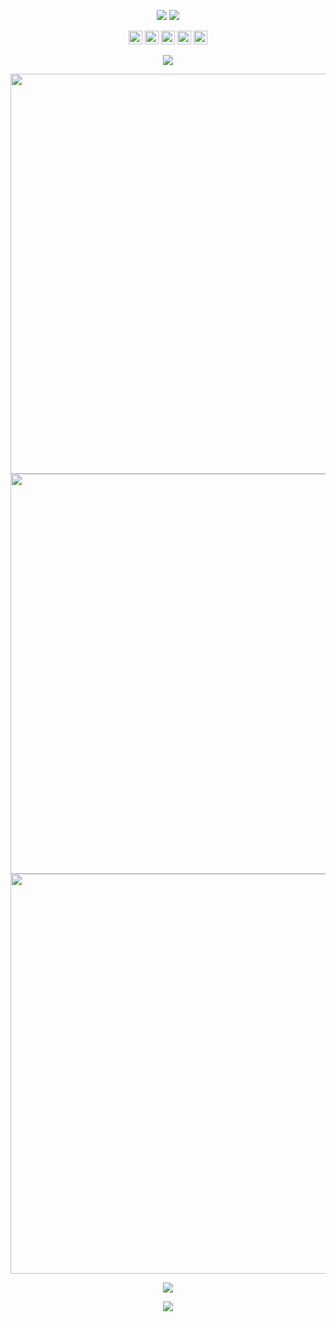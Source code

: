 <p align="center">
<img src="https://github.com/hellterhead/hellterhead/blob/main/assets/typewriter.gif">
<img src="https://github.com/hellterhead/hellterhead/blob/main/assets/activity.gif">
</p>
<p align="center">
<a href="https://line.me/ti/p/~luscious.net"><img src="https://img.shields.io/badge/LINE-00c300.svg?&style=for-the-badge&logo=line&logoColor=ffffff" height=22></a>
<a href="https://instagram.com/mo.banzu"><img src="https://img.shields.io/badge/Instagram-e4405f.svg?&style=for-the-badge&logo=instagram&logoColor=ffffff" height=22></a>
<a href="https://twitter.com/mo_banzu"><img src="https://img.shields.io/badge/Twitter-1da1f2.svg?&style=for-the-badge&logo=twitter&logoColor=ffffff" height=22></a>
<a href="https://www.youtube.com/channel/UCPa_W8sqNpQrGCb8IvZflng"><img src="https://img.shields.io/badge/YouTube-ff0000.svg?&style=for-the-badge&logo=youtube&logoColor=ffffff" height=22></a>
<a href="mailto:mbandu.ilik@gmail.com"><img src="https://img.shields.io/badge/Email-d14836.svg?&style=for-the-badge&logo=gmail&logoColor=ffffff" height=22></a>
</p>

<p align="center">
<img src="https://github.com/hellterhead/hellterhead/blob/main/assets/line.gif">
</p>



<p align="center">
<a href="https://spotify-github-profile.vercel.app/api/view?uid=mo.banzu&redirect=true"><img src="https://spotify-github-profile.vercel.app/api/view?uid=mo.banzu&cover_image=true&theme=novatorem" width=640></a>
<a href="https://github.com/hellterhead"><img src="https://github-readme-stats.vercel.app/api?username=hellterhead&show_icons=true&hide_border=true&hide_title=true&title_color=00ccff&text_color=808080&icon_color=00ccff&bg_color=00000000" width=640></a>
<a href="https://github.com/hellterhead"><img src="https://github-readme-stats.vercel.app/api/top-langs/?username=hellterhead&layout=compact&hide_border=true&hide_title=true&title_color=00ccff&text_color=808080&bg_color=00000000" width=640></a>
</p>

<p align="center">
<img src="https://github.com/hellterhead/hellterhead/blob/main/assets/line.gif">
</p>
<p align="center">
<a href="https://github.com/hellterhead"><img src="https://badges.pufler.dev/visits/hellterhead/hellterhead?style=social&logo=github"></a>
</p>
